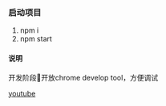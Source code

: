 ### 启动项目
1. npm i
2. npm start

#### 说明
开发阶段开放chrome develop tool，方便调试


[youtube](https://www.youtube.com/watch?v=kN1Czs0m1SU)